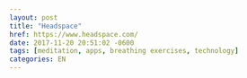 ```yaml
---
layout: post
title: "Headspace"
href: https://www.headspace.com/
date: 2017-11-20 20:51:02 -0600
tags: [meditation, apps, breathing exercises, technology]
categories: EN
---
```

